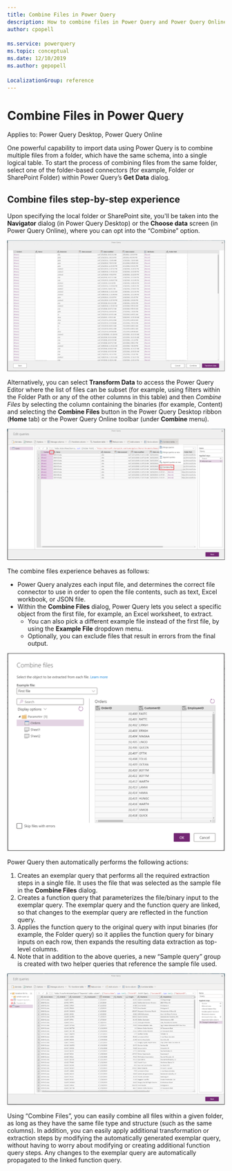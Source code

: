 ```yaml
---
title: Combine Files in Power Query
description: How to combine files in Power Query and Power Query Online
author: cpopell

ms.service: powerquery
ms.topic: conceptual
ms.date: 12/10/2019
ms.author: gepopell

LocalizationGroup: reference
---
```


# Combine Files in Power Query  

Applies to: Power Query Desktop, Power Query Online

One powerful capability to import data using Power Query is to combine multiple files from a folder, which have the same schema, into a single logical table. 
To start the process of combining files from the same folder, select one of the folder-based connectors (for example, Folder or SharePoint Folder) within Power Query’s **Get Data** dialog.

## Combine files step-by-step experience

Upon specifying the local folder or SharePoint site, you'll be taken into the **Navigator** dialog (in Power Query Desktop) or the **Choose data** screen (in Power Query Online), where you can opt into the “Combine” option.

![Navigator with combine option](images/combinefiles1.png)

Alternatively, you can select **Transform Data** to access the Power Query Editor where the list of files can be subset (for example, using filters within the Folder Path or any of the other columns in this table) and then *Combine Files* by selecting the column containing the binaries (for example, Content) and selecting the **Combine Files** button in the Power Query Desktop ribbon (**Home** tab) or the Power Query Online toolbar (under **Combine** menu).

![Combine via transform data](images/combinefiles2.png)

The combine files experience behaves as follows:
* Power Query analyzes each input file, and determines the correct file connector to use in order to open the file contents, such as text, Excel workbook, or JSON file.
* Within the **Combine Files** dialog, Power Query lets you select a specific object from the first file, for example, an Excel worksheet, to extract. 
  * You can also pick a different example file instead of the first file, by using the **Example File** dropdown menu.
  * Optionally, you can exclude files that result in errors from the final output.
  
![Combine files builder](images/combinefiles3.png)

Power Query then automatically performs the following actions:
1. Creates an exemplar query that performs all the required extraction steps in a single file. It uses the file that was selected as the sample file in the **Combine Files** dialog.
2. Creates a function query that parameterizes the file/binary input to the exemplar query. The exemplar query and the function query are linked, so that changes to the exemplar query are reflected in the function query.
3. Applies the function query to the original query with input binaries (for example, the Folder query) so it applies the function query for binary inputs on each row, then expands the resulting data extraction as top-level columns.
4. Note that in addition to the above queries, a new “Sample query” group is created with two helper queries that reference the sample file used.

![Combine files output](images/combinefiles4.png)

Using “Combine Files”, you can easily combine all files within a given folder, as long as they have the same file type and structure (such as the same columns).
In addition, you can easily apply additional transformation or extraction steps by modifying the automatically generated exemplar query, without having to worry about modifying or creating additional function query steps. Any changes to the exemplar query are automatically propagated to the linked function query.



